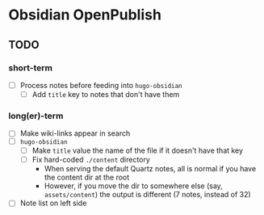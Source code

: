 # Obsidian OpenPublish

## TODO

### short-term

- [ ] Process notes before feeding into `hugo-obsidian`
    - [ ] Add `title` key to notes that don't have them
    
### long(er)-term

- [ ] Make wiki-links appear in search
- [ ] `hugo-obsidian`
    - [ ] Make `title` value the name of the file if it doesn't have that key
    - [ ] Fix hard-coded `./content` directory
        - When serving the default Quartz notes, all is normal if you have the content dir at the root
        - However, if you move the dir to somewhere else (say, `assets/content`) the output is different (7 notes, instead of 32)
- [ ] Note list on left side

